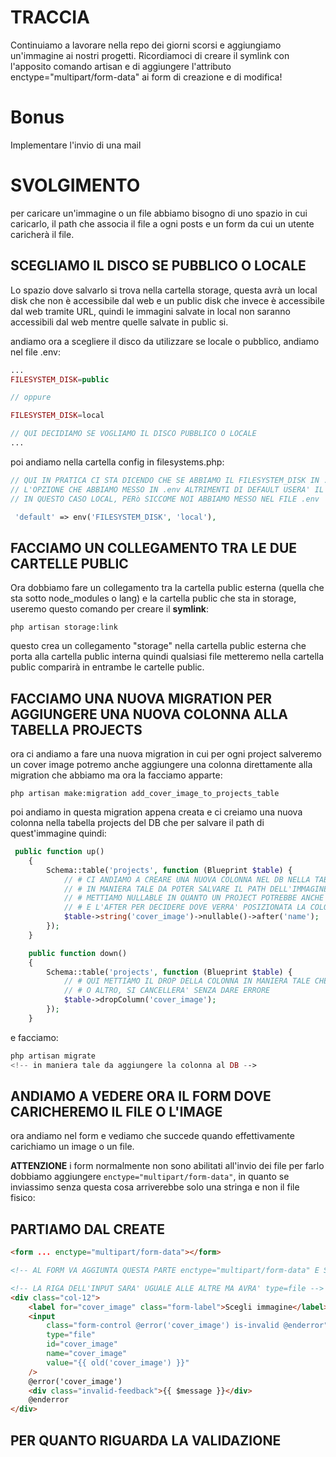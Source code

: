 # TRACCIA

Continuiamo a lavorare nella repo dei giorni scorsi e aggiungiamo un'immagine ai nostri progetti.
Ricordiamoci di creare il symlink con l'apposito comando artisan e di aggiungere l'attributo enctype="multipart/form-data" ai form di creazione e di modifica!

# Bonus

Implementare l'invio di una mail

# SVOLGIMENTO

per caricare un'immagine o un file abbiamo bisogno di uno spazio in cui caricarlo, il path che associa il file a ogni posts e un form da cui un utente caricherà il file.

## SCEGLIAMO IL DISCO SE PUBBLICO O LOCALE

Lo spazio dove salvarlo si trova nella cartella storage, questa avrà un local disk che non è accessibile dal web e un public disk che invece è accessibile dal web tramite URL, quindi le immagini salvate in local non saranno accessibili dal web mentre quelle salvate in public si.

andiamo ora a scegliere il disco da utilizzare se locale o pubblico, andiamo nel file .env:

```php
...
FILESYSTEM_DISK=public

// oppure

FILESYSTEM_DISK=local

// QUI DECIDIAMO SE VOGLIAMO IL DISCO PUBBLICO O LOCALE
...
```

poi andiamo nella cartella config in filesystems.php:

```php
// QUI IN PRATICA CI STA DICENDO CHE SE ABBIAMO IL FILESYSTEM_DISK IN .env USERA'
// L'OPZIONE CHE ABBIAMO MESSO IN .env ALTRIMENTI DI DEFAULT USERA' IL VALORE DOPO LA VIRGOLA
// IN QUESTO CASO LOCAL, PERò SICCOME NOI ABBIAMO MESSO NEL FILE .env 'public' USERA' QUELLO

 'default' => env('FILESYSTEM_DISK', 'local'),

```

## FACCIAMO UN COLLEGAMENTO TRA LE DUE CARTELLE PUBLIC

Ora dobbiamo fare un collegamento tra la cartella public esterna (quella che sta sotto node_modules o lang) e la cartella public che sta in storage, useremo questo comando per creare il **symlink**:

```
php artisan storage:link
```

questo crea un collegamento "storage" nella cartella public esterna che porta alla cartella public interna quindi qualsiasi file metteremo nella cartella public comparirà in entrambe le cartelle public.

## FACCIAMO UNA NUOVA MIGRATION PER AGGIUNGERE UNA NUOVA COLONNA ALLA TABELLA PROJECTS

ora ci andiamo a fare una nuova migration in cui per ogni project salveremo un cover image potremo anche aggiungere una colonna direttamente alla migration che abbiamo ma ora la facciamo apparte:

```
php artisan make:migration add_cover_image_to_projects_table
```

poi andiamo in questa migration appena creata e ci creiamo una nuova colonna nella tabella projects del DB che per salvare il path di quest'immagine quindi:

```php
 public function up()
    {
        Schema::table('projects', function (Blueprint $table) {
            // # CI ANDIAMO A CREARE UNA NUOVA COLONNA NEL DB NELLA TABELLA PROJECTS
            // # IN MANIERA TALE DA POTER SALVARE IL PATH DELL'IMMAGINE PER QUESTO SARA' UNA STRINGA
            // # METTIAMO NULLABLE IN QUANTO UN PROJECT POTREBBE ANCHE NON AVERE UN'IMMAGINE
            // # E L'AFTER PER DECIDERE DOVE VERRA' POSIZIONATA LA COLONNA IN QUESTO CASO DOPO NAME
            $table->string('cover_image')->nullable()->after('name');
        });
    }
```

```php
    public function down()
    {
        Schema::table('projects', function (Blueprint $table) {
            // # QUI METTIAMO IL DROP DELLA COLONNA IN MANIERA TALE CHE SE FACCIAMO UN RESET
            // # O ALTRO, SI CANCELLERA' SENZA DARE ERRORE
            $table->dropColumn('cover_image');
        });
    }
```

e facciamo:

```php
php artisan migrate
<!-- in maniera tale da aggiungere la colonna al DB -->
```

## ANDIAMO A VEDERE ORA IL FORM DOVE CARICHEREMO IL FILE O L'IMAGE

ora andiamo nel form e vediamo che succede quando effettivamente carichiamo un image o un file.

**ATTENZIONE** i form normalmente non sono abilitati all'invio dei file per farlo dobbiamo aggiungere `enctype="multipart/form-data"`, in quanto se inviassimo senza questa cosa arriverebbe solo una stringa e non il file fisico:

## PARTIAMO DAL CREATE

<!-- in views create -->

```html
<form ... enctype="multipart/form-data"></form>

<!-- AL FORM VA AGGIUNTA QUESTA PARTE enctype="multipart/form-data" E SI ABILITA IL SALVATAGGIO DEL FILE -->
```

```html
<!-- LA RIGA DELL'INPUT SARA' UGUALE ALLE ALTRE MA AVRA' type=file -->
<div class="col-12">
    <label for="cover_image" class="form-label">Scegli immagine</label>
    <input
        class="form-control @error('cover_image') is-invalid @enderror"
        type="file"
        id="cover_image"
        name="cover_image"
        value="{{ old('cover_image') }}"
    />
    @error('cover_image')
    <div class="invalid-feedback">{{ $message }}</div>
    @enderror
</div>
```

## PER QUANTO RIGUARDA LA VALIDAZIONE
